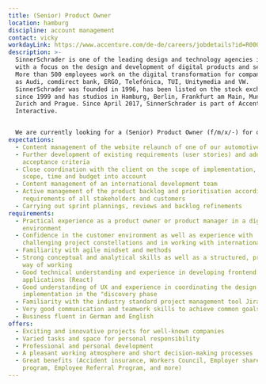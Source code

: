 ```yaml
---
title: (Senior) Product Owner
location: hamburg
discipline: account management
contact: vicky
workdayLink: https://www.accenture.com/de-de/careers/jobdetails?id=R00058205_de&title=(Senior)+Product+Owner+(w%2fm%2fx%2f-)+%7c+SinnerSchrader
description: >-
  SinnerSchrader is one of the leading design and technology agencies in Europe
  with a focus on the design and development of digital products and services.
  More than 500 employees work on the digital transformation for companies such
  as Audi, comdirect bank, ERGO, Telefónica, TUI, Unitymedia and VW.
  SinnerSchrader was founded in 1996, has been listed on the stock exchange
  since 1999 and has studios in Hamburg, Berlin, Frankfurt am Main, Munich,
  Zurich and Prague. Since April 2017, SinnerSchrader is part of Accenture
  Interactive.


  We are currently looking for a (Senior) Product Owner (f/m/x/-) for our Hamburg office.
expectations:
  - Content management of the website relaunch of one of our automotive clients
  - Further development of existing requirements (user stories) and addition of
    acceptance criteria
  - Close coordination with the client on the scope of implementation, taking
    scope, time and budget into account
  - Content management of an international development team
  - Active management of the product backlog and prioritisation according to the
    requirements of all stakeholders and customers
  - Carrying out sprint plannings, reviews and backlog refinements
requirements:
  - Practical experience as a product owner or product manager in a digital
    environment
  - Confidence in the customer environment as well as experience with
    challenging project constellations and in working with international teams
  - Familiarity with agile mindset and methods
  - Strong conceptual and analytical skills as well as a structured, proactive
    way of working
  - Good technical understanding and experience in developing frontend web
    applications (React)
  - Good understanding of UX and experience in coordinating the design
    implementation in the "discovery phase
  - Familiarity with the industry standard project management tool Jira
  - Very good communication and teamwork skills to achieve common goals
  - Business fluent in German and English
offers:
  - Exciting and innovative projects for well-known companies
  - Varied tasks and space for personal responsibility
  - Professional and personal development
  - A pleasant working atmosphere and short decision-making processes
  - Great benefits (Accident insurance, Workers Council, Employer share purchase
    program, Employee Referral Program, and more)
---
```

